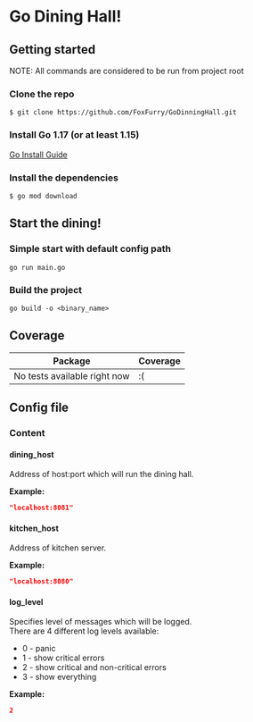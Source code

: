 # Go Dining Hall!

## Getting started
NOTE: All commands are considered to be run from project root

### Clone the repo
```shell
$ git clone https://github.com/FoxFurry/GoDinningHall.git
```

### Install Go 1.17 (or at least 1.15)
[Go Install Guide](https://golang.org/doc/install)

### Install the dependencies
```shell
$ go mod download
```
## Start the dining!

### Simple start with default config path
```shell
go run main.go
```

### Build the project
```shell
go build -o <binary_name>
```

## Coverage

| Package | Coverage |
| ----------- | ----------- |
| No tests available right now | :( |


## Config file

### Content

#### dining_host
Address of host:port which will run the dining hall.<br>

**Example:**<br>
```json
"localhost:8081"
```

#### kitchen_host
Address of kitchen server.

**Example:**<br>
```json
"localhost:8080"
```

#### log_level
Specifies level of messages which will be logged.<br>
There are 4 different log levels available:

- 0 - panic
- 1 - show critical errors
- 2 - show critical and non-critical errors
- 3 - show everything

**Example:**<br>
```json
2
```